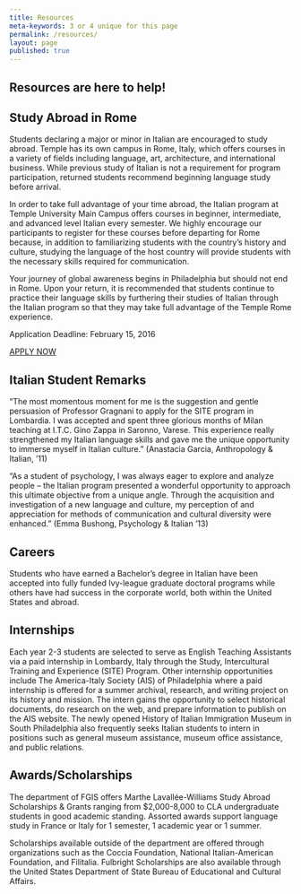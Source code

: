 ```yaml
---
title: Resources
meta-keywords: 3 or 4 unique for this page
permalink: /resources/
layout: page
published: true
---
```


## Resources are here to help!

## Study Abroad in Rome

Students declaring a major or minor in Italian are encouraged to study abroad. Temple has its own campus in Rome, Italy, which offers courses in a variety of fields including language, art, architecture, and international business. While previous study of Italian is not a requirement for program participation, returned students recommend beginning language study before arrival.

In order to take full advantage of your time abroad, the Italian program at Temple University Main Campus offers courses in beginner, intermediate, and advanced level Italian every semester. We highly encourage our participants to register for these courses before departing for Rome because, in addition to familiarizing students with the country’s history and culture, studying the language of the host country will provide students with the necessary skills required for communication.

Your journey of global awareness begins in Philadelphia but should not end in Rome. Upon your return, it is recommended that students continue to practice their language skills by furthering their studies of Italian through the Italian program so that they may take full advantage of the Temple Rome experience.

Application Deadline: February 15, 2016

[APPLY NOW](http://temple.us11.list-manage.com/track/click?u=909f549002f3ee69f5f0ecbe9&id=8f288b060f&e=4df0fdc07c)

## Italian Student Remarks

“The most momentous moment for me is the suggestion and gentle persuasion of Professor Gragnani to apply for the SITE program in Lombardia. I was accepted and spent three glorious months of Milan teaching at I.T.C. Gino Zappa in Saronno, Varese. This experience really strengthened my Italian language skills and gave me the unique opportunity to immerse myself in Italian culture.” (Anastacia Garcia, Anthropology & Italian, ’11)

“As a student of psychology, I was always eager to explore and analyze people – the Italian program presented a wonderful opportunity to approach this ultimate objective from a unique angle. Through the acquisition and investigation of a new language and culture, my perception of and appreciation for methods of communication and cultural diversity were enhanced.” (Emma Bushong, Psychology & Italian ’13)

## Careers

Students who have earned a Bachelor’s degree in Italian have been accepted into fully funded Ivy-league graduate doctoral programs while others have had success in the corporate world, both within the United States and abroad.

## Internships

Each year 2-3 students are selected to serve as English Teaching Assistants via a paid internship in Lombardy, Italy through the Study, Intercultural Training and Experience (SITE) Program. Other internship opportunities include The America-Italy Society (AIS) of Philadelphia where a paid internship is offered for a summer archival, research, and writing project on its history and mission. The intern gains the opportunity to select historical documents, do research on the web, and prepare information to publish on the AIS website. The newly opened History of Italian Immigration Museum in South Philadelphia also frequently seeks Italian students to intern in positions such as general museum assistance, museum office assistance, and public relations.

## Awards/Scholarships

The department of FGIS offers Marthe Lavallée-Williams Study Abroad Scholarships & Grants ranging from $2,000-8,000 to CLA undergraduate students in good academic standing. Assorted awards support language study in France or Italy for 1 semester, 1 academic year or 1 summer.

Scholarships available outside of the department are offered through organizations such as the Coccia Foundation, National Italian-American Foundation, and Filitalia. Fulbright Scholarships are also available through the United States Department of State Bureau of Educational and Cultural Affairs.